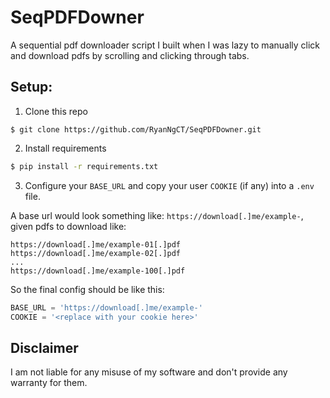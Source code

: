 # SeqPDFDowner

A sequential pdf downloader script I built when I was lazy to manually click and download pdfs by scrolling and clicking through tabs.

## Setup:
1. Clone this repo
```
$ git clone https://github.com/RyanNgCT/SeqPDFDowner.git
```

2. Install requirements
```bash
$ pip install -r requirements.txt
```

3. Configure your `BASE_URL` and copy your user `COOKIE` (if any) into a `.env` file.

A base url would look something like: `https://download[.]me/example-`, given pdfs to download like:
```
https://download[.]me/example-01[.]pdf
https://download[.]me/example-02[.]pdf
...
https://download[.]me/example-100[.]pdf
```

So the final config should be like this:

```python
BASE_URL = 'https://download[.]me/example-'
COOKIE = '<replace with your cookie here>'
```

## Disclaimer
I am not liable for any misuse of my software and don't provide any warranty for them.